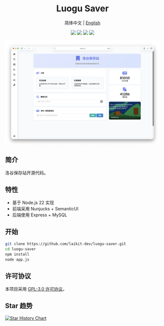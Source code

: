 <div align="center">
  <h1>Luogu Saver</h1>
  <p>简体中文 | <a href="README.en.md">English</a></p>
  <p>
    <img src="https://img.shields.io/badge/node-v22.18.0-brightgreen" />
    <img src="https://img.shields.io/github/last-commit/laikit-dev/luogu-saver" />
    <img src="https://www.codefactor.io/repository/github/laikit-dev/luogu-saver/badge" />
    <img src="https://img.shields.io/github/license/laikit-dev/luogu-saver" />
  </p>
  <img src=".github/image/preview.png" />
</div>

## 简介

洛谷保存站开源代码。

## 特性

- 基于 Node.js 22 实现
- 前端采用 Nunjucks + SemanticUI
- 后端使用 Express + MySQL

## 开始

```bash
git clone https://github.com/laikit-dev/luogu-saver.git
cd luogu-saver
npm install
node app.js
```

## 许可协议

本项目采用 [GPL-3.0 许可协议](LICENSE)。

## Star 趋势

<a href="https://www.star-history.com/#laikit-dev/luogu-saver&Date">
 <picture>
   <source media="(prefers-color-scheme: dark)" srcset="https://api.star-history.com/svg?repos=laikit-dev/luogu-saver&type=Date&theme=dark" />
   <source media="(prefers-color-scheme: light)" srcset="https://api.star-history.com/svg?repos=laikit-dev/luogu-saver&type=Date" />
   <img alt="Star History Chart" src="https://api.star-history.com/svg?repos=laikit-dev/luogu-saver&type=Date" />
 </picture>
</a>
